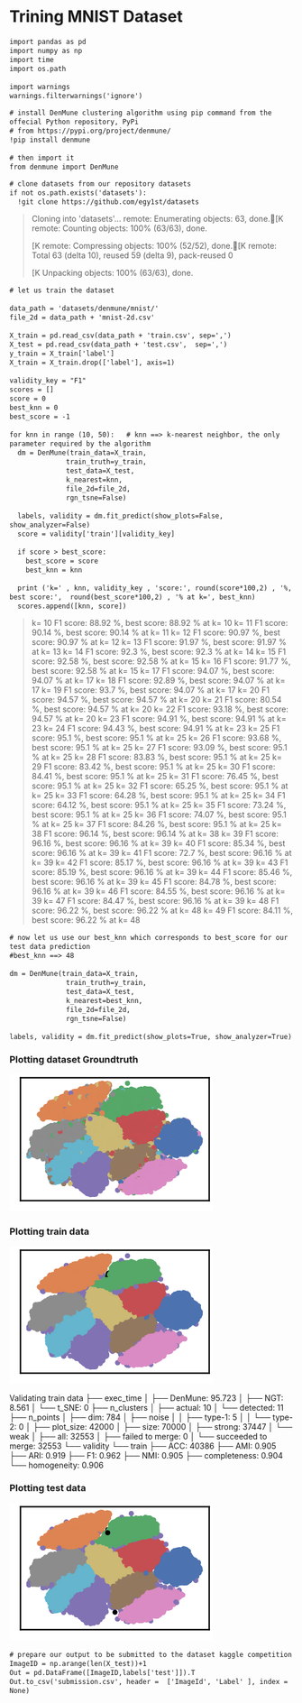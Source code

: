 Trining MNIST Dataset
=====================

``` {.python}
import pandas as pd
import numpy as np
import time
import os.path

import warnings
warnings.filterwarnings('ignore')
```

``` {.python}
# install DenMune clustering algorithm using pip command from the offecial Python repository, PyPi
# from https://pypi.org/project/denmune/
!pip install denmune

# then import it
from denmune import DenMune
```

``` {.python}
# clone datasets from our repository datasets
if not os.path.exists('datasets'):
  !git clone https://github.com/egy1st/datasets
```



> Cloning into \'datasets\'\... remote: Enumerating objects: 63, done.\[K remote: Counting objects: 100% (63/63), done.
>
>  [K remote:  Compressing objects: 100% (52/52), done.\[K remote: Total 63 (delta 10), reused 59 (delta 9), pack-reused 0
>
> [K Unpacking objects: 100% (63/63), done.

``` {.python}
# let us train the dataset

data_path = 'datasets/denmune/mnist/'  
file_2d = data_path + 'mnist-2d.csv'

X_train = pd.read_csv(data_path + 'train.csv', sep=',')
X_test = pd.read_csv(data_path + 'test.csv',  sep=',')
y_train = X_train['label']
X_train = X_train.drop(['label'], axis=1)

validity_key = "F1" 
scores = []
score = 0
best_knn = 0
best_score = -1

for knn in range (10, 50):   # knn ==> k-nearest neighbor, the only parameter required by the algorithm
  dm = DenMune(train_data=X_train,
              train_truth=y_train,
              test_data=X_test, 
              k_nearest=knn,
              file_2d=file_2d,
              rgn_tsne=False)

  labels, validity = dm.fit_predict(show_plots=False, show_analyzer=False)
  score = validity['train'][validity_key]

  if score > best_score:
    best_score = score
    best_knn = knn

  print ('k=' , knn, validity_key , 'score:', round(score*100,2) , '%, best score:',  round(best_score*100,2) , '% at k=', best_knn)
  scores.append([knn, score])
```

>
> k= 10 F1 score: 88.92 %, best score: 88.92 % at k= 10 k= 11 F1 score:
> 90.14 %, best score: 90.14 % at k= 11 k= 12 F1 score: 90.97 %, best
> score: 90.97 % at k= 12 k= 13 F1 score: 91.97 %, best score: 91.97 % at
> k= 13 k= 14 F1 score: 92.3 %, best score: 92.3 % at k= 14 k= 15 F1
> score: 92.58 %, best score: 92.58 % at k= 15 k= 16 F1 score: 91.77 %,
> best score: 92.58 % at k= 15 k= 17 F1 score: 94.07 %, best score: 94.07
> % at k= 17 k= 18 F1 score: 92.89 %, best score: 94.07 % at k= 17 k= 19
> F1 score: 93.7 %, best score: 94.07 % at k= 17 k= 20 F1 score: 94.57 %,
> best score: 94.57 % at k= 20 k= 21 F1 score: 80.54 %, best score: 94.57
> % at k= 20 k= 22 F1 score: 93.18 %, best score: 94.57 % at k= 20 k= 23
> F1 score: 94.91 %, best score: 94.91 % at k= 23 k= 24 F1 score: 94.43 %,
> best score: 94.91 % at k= 23 k= 25 F1 score: 95.1 %, best score: 95.1 %
> at k= 25 k= 26 F1 score: 93.68 %, best score: 95.1 % at k= 25 k= 27 F1
> score: 93.09 %, best score: 95.1 % at k= 25 k= 28 F1 score: 83.83 %,
> best score: 95.1 % at k= 25 k= 29 F1 score: 83.42 %, best score: 95.1 %
> at k= 25 k= 30 F1 score: 84.41 %, best score: 95.1 % at k= 25 k= 31 F1
> score: 76.45 %, best score: 95.1 % at k= 25 k= 32 F1 score: 65.25 %,
> best score: 95.1 % at k= 25 k= 33 F1 score: 64.28 %, best score: 95.1 %
> at k= 25 k= 34 F1 score: 64.12 %, best score: 95.1 % at k= 25 k= 35 F1
> score: 73.24 %, best score: 95.1 % at k= 25 k= 36 F1 score: 74.07 %,
> best score: 95.1 % at k= 25 k= 37 F1 score: 84.26 %, best score: 95.1 %
> at k= 25 k= 38 F1 score: 96.14 %, best score: 96.14 % at k= 38 k= 39 F1
> score: 96.16 %, best score: 96.16 % at k= 39 k= 40 F1 score: 85.34 %,
> best score: 96.16 % at k= 39 k= 41 F1 score: 72.7 %, best score: 96.16 %
> at k= 39 k= 42 F1 score: 85.17 %, best score: 96.16 % at k= 39 k= 43 F1
> score: 85.19 %, best score: 96.16 % at k= 39 k= 44 F1 score: 85.46 %,
> best score: 96.16 % at k= 39 k= 45 F1 score: 84.78 %, best score: 96.16
> % at k= 39 k= 46 F1 score: 84.55 %, best score: 96.16 % at k= 39 k= 47
> F1 score: 84.47 %, best score: 96.16 % at k= 39 k= 48 F1 score: 96.22 %,
> best score: 96.22 % at k= 48 k= 49 F1 score: 84.11 %, best score: 96.22
> % at k= 48

``` {.python}
# now let us use our best_knn which corresponds to best_score for our test data prediction
#best_knn ==> 48

dm = DenMune(train_data=X_train,
              train_truth=y_train,
              test_data=X_test, 
              k_nearest=best_knn,
              file_2d=file_2d,
              rgn_tsne=False)

labels, validity = dm.fit_predict(show_plots=True, show_analyzer=True)
```


### Plotting dataset Groundtruth

![image](images/train_mnist/output_5_1.png)

### Plotting train data

![image](images/train_mnist/output_5_3.png)



Validating train data ├── exec\_time │ ├── DenMune: 95.723 │ ├── NGT:
8.561 │ └── t\_SNE: 0 ├── n\_clusters │ ├── actual: 10 │ └── detected:
11 ├── n\_points │ ├── dim: 784 │ ├── noise │ │ ├── type-1: 5 │ │ └──
type-2: 0 │ ├── plot\_size: 42000 │ ├── size: 70000 │ ├── strong: 37447
│ └── weak │ ├── all: 32553 │ ├── failed to merge: 0 │ └── succeeded to
merge: 32553 └── validity └── train ├── ACC: 40386 ├── AMI: 0.905 ├──
ARI: 0.919 ├── F1: 0.962 ├── NMI: 0.905 ├── completeness: 0.904 └──
homogeneity: 0.906

### Plotting test data

![image](images/train_mnist/output_5_5.png)

``` {.python}
# prepare our output to be submitted to the dataset kaggle competition
ImageID = np.arange(len(X_test))+1
Out = pd.DataFrame([ImageID,labels['test']]).T
Out.to_csv('submission.csv', header =  ['ImageId', 'Label' ], index = None)
```
